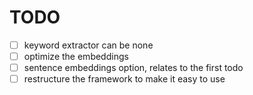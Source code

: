 # TODO

- [ ] keyword extractor can be none
- [ ] optimize the embeddings
- [ ] sentence embeddings option, relates to the first todo
- [ ] restructure the framework to make it easy to use
